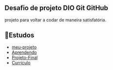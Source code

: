 
## Desafio de projeto DIO Git GitHub

projeto para voltar a codar de maneira satisfatória.

## 📖Estudos
* [meu-projeto](https://github.com/alvarojarl/meu-projeto)
* [Aprendendo](https://github.com/alvarojarl/aprendendo)
* [Projeto-Final](https://github.com/alvarojarl/Projeto-Final)
* [Curriculo ](https://github.com/alvarojarl/curriculo)
